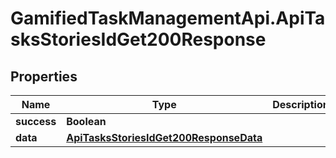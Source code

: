 # GamifiedTaskManagementApi.ApiTasksStoriesIdGet200Response

## Properties

Name | Type | Description | Notes
------------ | ------------- | ------------- | -------------
**success** | **Boolean** |  | [optional] 
**data** | [**ApiTasksStoriesIdGet200ResponseData**](ApiTasksStoriesIdGet200ResponseData.md) |  | [optional] 



